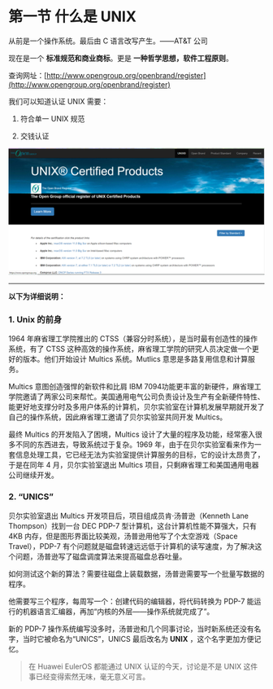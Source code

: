 # 第一节 什么是 UNIX

从前是一个操作系统。最后由 C 语言改写产生。——AT&T 公司

现在是一个 **标准规范和商业商标**。更是 **一种哲学思想，软件工程原则**。

查询网址：[http://www.opengroup.org/openbrand/register](http://www.opengroup.org/openbrand/register)

我们可以知道认证 UNIX 需要：

1. 符合单一 UNIX 规范

2. 交钱认证

![](../.gitbook/assets/图片1.png)

----

**以下为详细说明：**

### 1. Unix 的前身
1964 年麻省理工学院推出的 CTSS（兼容分时系统），是当时最有创造性的操作系统，有了 CTSS 这种高效的操作系统，麻省理工学院的研究人员决定做一个更好的版本。他们开始设计 Multics 系统。Mutlics 意思是多路复用信息和计算服务。

Multics 意图创造强悍的新软件和比肩 IBM 7094功能更丰富的新硬件，麻省理工学院邀请了两家公司来帮忙。美国通用电气公司负责设计及生产有全新硬件特性、能更好地支撑分时及多用户体系的计算机，贝尔实验室在计算机发展早期就开发了自己的操作系统，因此麻省理工邀请了贝尔实验室共同开发 Multics。

最终 Multics 的开发陷入了困境，Multics 设计了大量的程序及功能，经常塞入很多不同的东西进去，导致系统过于复杂。1969 年，由于在贝尔实验室看来作为一套信息处理工具，它已经无法为实验室提供计算服务的目标，它的设计太昂贵了，于是在同年 4 月，贝尔实验室退出 Multics 项目，只剩麻省理工和美国通用电器公司继续开发。

### 2. “UNICS”

贝尔实验室退出 Multics 开发项目后，项目组成员肯·汤普逊（Kenneth Lane Thompson）找到一台 DEC PDP-7 型计算机，这台计算机性能不算强大，只有 4KB 内存，但是图形界面比较美观，汤普逊用他写了个太空游戏（Space Travel），PDP-7 有个问题就是磁盘转速远远低于计算机的读写速度，为了解决这个问题，汤普逊写了磁盘调度算法来提高磁盘总吞吐量。

如何测试这个新的算法？需要往磁盘上装载数据，汤普逊需要写一个批量写数据的程序。

他需要写三个程序，每周写一个：创建代码的编辑器，将代码转换为 PDP-7 能运行的机器语言汇编器，再加“内核的外层——操作系统就完成了”。

新的 PDP-7 操作系统编写没多时，汤普逊和几个同事讨论，当时新系统还没有名字，当时它被命名为“UNICS”，UNICS 最后改名为 **UNIX** ，这个名字更加方便记忆。

> 在 Huawei EulerOS  都能通过 UNIX 认证的今天，讨论是不是 UNIX 这件事已经变得索然无味，毫无意义可言。
